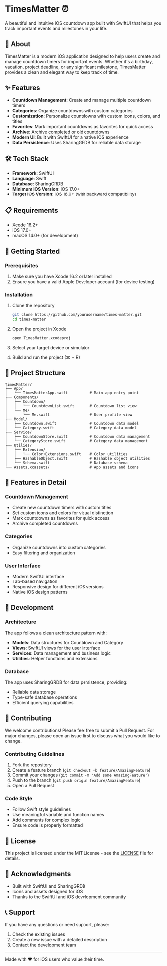 # TimesMatter ⏰

A beautiful and intuitive iOS countdown app built with SwiftUI that helps you track important events and milestones in your life.

## 📱 About

TimesMatter is a modern iOS application designed to help users create and manage countdown timers for important events. Whether it's a birthday, vacation, project deadline, or any significant milestone, TimesMatter provides a clean and elegant way to keep track of time.

## ✨ Features

- **Countdown Management**: Create and manage multiple countdown timers
- **Categories**: Organize countdowns with custom categories
- **Customization**: Personalize countdowns with custom icons, colors, and titles
- **Favorites**: Mark important countdowns as favorites for quick access
- **Archive**: Archive completed or old countdowns
- **Modern UI**: Built with SwiftUI for a native iOS experience
- **Data Persistence**: Uses SharingGRDB for reliable data storage

## 🛠 Tech Stack

- **Framework**: SwiftUI
- **Language**: Swift
- **Database**: SharingGRDB
- **Minimum iOS Version**: iOS 17.0+
- **Target iOS Version**: iOS 18.0+ (with backward compatibility)

## 📋 Requirements

- Xcode 16.2+
- iOS 17.0+
- macOS 14.0+ (for development)

## 🚀 Getting Started

### Prerequisites

1. Make sure you have Xcode 16.2 or later installed
2. Ensure you have a valid Apple Developer account (for device testing)

### Installation

1. Clone the repository
   ```bash
   git clone https://github.com/yourusername/times-matter.git
   cd times-matter
   ```

2. Open the project in Xcode
   ```bash
   open TimesMatter.xcodeproj
   ```

3. Select your target device or simulator

4. Build and run the project (⌘ + R)

## 📁 Project Structure

```
TimesMatter/
├── App/
│   └── TimesMatterApp.swift          # Main app entry point
├── Components/
│   ├── Countdown/
│   │   └── CountdownList.swift       # Countdown list view
│   └── Me/
│       └── Me.swift                  # User profile view
├── Model/
│   ├── Countdown.swift               # Countdown data model
│   └── Category.swift                # Category data model
├── Service/
│   ├── CountdownStore.swift          # Countdown data management
│   └── CategoryStore.swift           # Category data management
├── Utilies/
│   ├── Extension/
│   │   └── Color+Extensions.swift    # Color utilities
│   ├── HashableObject.swift          # Hashable object utilities
│   └── Schema.swift                  # Database schema
└── Assets.xcassets/                  # App assets and icons
```

## 🎨 Features in Detail

### Countdown Management
- Create new countdown timers with custom titles
- Set custom icons and colors for visual distinction
- Mark countdowns as favorites for quick access
- Archive completed countdowns

### Categories
- Organize countdowns into custom categories
- Easy filtering and organization

### User Interface
- Modern SwiftUI interface
- Tab-based navigation
- Responsive design for different iOS versions
- Native iOS design patterns

## 🔧 Development

### Architecture
The app follows a clean architecture pattern with:
- **Models**: Data structures for Countdown and Category
- **Views**: SwiftUI views for the user interface
- **Services**: Data management and business logic
- **Utilities**: Helper functions and extensions

### Database
The app uses SharingGRDB for data persistence, providing:
- Reliable data storage
- Type-safe database operations
- Efficient querying capabilities

## 🤝 Contributing

We welcome contributions! Please feel free to submit a Pull Request. For major changes, please open an issue first to discuss what you would like to change.

### Contributing Guidelines

1. Fork the repository
2. Create a feature branch (`git checkout -b feature/AmazingFeature`)
3. Commit your changes (`git commit -m 'Add some AmazingFeature'`)
4. Push to the branch (`git push origin feature/AmazingFeature`)
5. Open a Pull Request

### Code Style
- Follow Swift style guidelines
- Use meaningful variable and function names
- Add comments for complex logic
- Ensure code is properly formatted

## 📄 License

This project is licensed under the MIT License - see the [LICENSE](LICENSE) file for details.

## 🙏 Acknowledgments

- Built with SwiftUI and SharingGRDB
- Icons and assets designed for iOS
- Thanks to the SwiftUI and iOS development community

## 📞 Support

If you have any questions or need support, please:
1. Check the existing issues
2. Create a new issue with a detailed description
3. Contact the development team

---

Made with ❤️ for iOS users who value their time. 